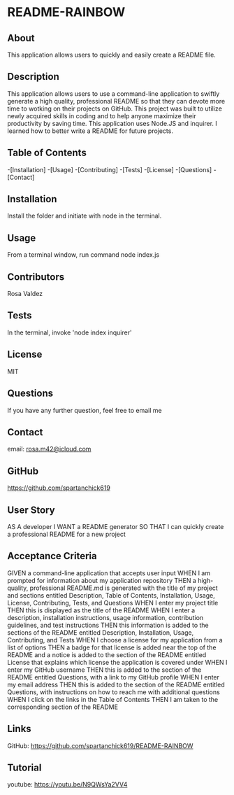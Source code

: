 # README-RAINBOW

## About

This application allows users to quickly and easily create a README file.

## Description

This application allows users to use a command-line application to swiftly generate a high quality, professional README so that they can devote more time to wotking on their projects on GitHub. This project was built to utilize newly acquired skills in coding and to help anyone maximize their productivity by saving time. This application uses Node.JS and inquirer. I learned how to better write a README for future projects. 

## Table of Contents
-[Installation] 
-[Usage]
-[Contributing]
-[Tests]
-[License] 
-[Questions]
-[Contact]


## Installation
Install the folder and initiate with node in the terminal.

## Usage

From a terminal window, run command node index.js 

## Contributors

Rosa Valdez

## Tests
In the terminal, invoke 'node index inquirer'

## License

MIT 

## Questions
If you have any further question, feel free to email me

## Contact
email: rosa.m42@icloud.com

## GitHub 
https://github.com/spartanchick619

## User Story

AS A developer
I WANT a README generator
SO THAT I can quickly create a professional README for a new project

## Acceptance Criteria

GIVEN a command-line application that accepts user input
WHEN I am prompted for information about my application repository
THEN a high-quality, professional README.md is generated with the title of my project and sections entitled Description, Table of Contents, Installation, Usage, License, Contributing, Tests, and Questions
WHEN I enter my project title
THEN this is displayed as the title of the README
WHEN I enter a description, installation instructions, usage information, contribution guidelines, and test instructions
THEN this information is added to the sections of the README entitled Description, Installation, Usage, Contributing, and Tests
WHEN I choose a license for my application from a list of options
THEN a badge for that license is added near the top of the README and a notice is added to the section of the README entitled License that explains which license the application is covered under
WHEN I enter my GitHub username
THEN this is added to the section of the README entitled Questions, with a link to my GitHub profile
WHEN I enter my email address
THEN this is added to the section of the README entitled Questions, with instructions on how to reach me with additional questions
WHEN I click on the links in the Table of Contents
THEN I am taken to the corresponding section of the README

## Links
GitHub: https://github.com/spartanchick619/README-RAINBOW

## Tutorial
youtube: https://youtu.be/N9QWsYa2VV4
